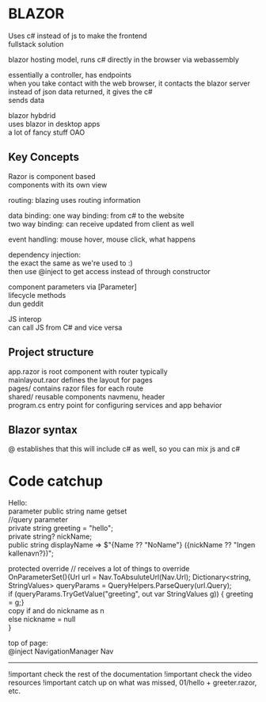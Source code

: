 # BLAZOR
Uses c# instead of js to make the frontend  
fullstack solution  

blazor hosting model, runs c# directly in the browser via webassembly  

essentially a controller, has endpoints  
when you take contact with the web browser, it contacts the blazor server  
instead of json data returned, it gives the c#  
sends data 

blazor hybdrid  
uses blazor in desktop apps  
a lot of fancy stuff OAO

## Key Concepts

Razor is component based  
components with its own view  

routing: blazing uses routing information 

data binding:
one way binding: from c# to the website  
two way binding: can receive updated from client as well

event handling: 
mouse hover, mouse click, what happens  

dependency injection:  
the exact the same as we're used to :)  
then use @inject to get access instead of through constructor  

component parameters via [Parameter]  
lifecycle methods  
dun geddit  

JS interop  
can call JS from C# and vice versa

## Project structure
app.razor is root component with router typically  
mainlayout.raor defines the layout for pages  
pages/ contains razor files for each route   
shared/ reusable components navmenu, header  
program.cs entry point for configuring services and app behavior

## Blazor syntax
@ establishes that this will include c# as well, so you can mix js and c#



# Code catchup 

Hello:  
parameter public string name getset  
//query parameter  
private string greeting = "hello";  
private string? nickName;  
public string displayName => $"{Name ?? "NoName"} ({nickName ?? "Ingen kallenavn?})"; 

protected override // receives a lot of things to override  
OnParameterSet(){Url url = Nav.ToAbsuluteUrl(Nav.Url);
Dictionary<string, StringValues> queryParams = QueryHelpers.ParseQuery(url.Query);  
if (queryParams.TryGetValue("greeting", out var StringValues g))
{ greeting = g;}  
copy if and do nickname as n  
else nickname = null  
}

top of page:  
@inject NavigationManager Nav

---
!important check the rest of the documentation
!important check the video resources
!important catch up on what was missed, 01/hello + greeter.razor, etc.